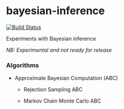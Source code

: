 # bayesian-inference

[![Build Status](https://travis-ci.org/ocramz/bayesian-inference.png)](https://travis-ci.org/ocramz/bayesian-inference)

Experiments with Bayesian inference

*NB: Experimental and not ready for release*

### Algorithms

- Approximate Bayesian Computation (ABC)

  - Rejection Sampling ABC
  
  - Markov Chain Monte Carlo ABC